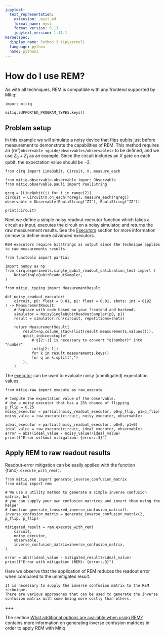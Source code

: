 ```yaml
---
jupytext:
  text_representation:
    extension: .myst.md
    format_name: myst
    format_version: 0.13
    jupytext_version: 1.11.1
kernelspec:
  display_name: Python 3 (ipykernel)
  language: python
  name: python3
---
```


# How do I use REM?

As with all techniques, REM is compatible with any frontend supported by Mitiq:

```{code-cell} ipython3
import mitiq

mitiq.SUPPORTED_PROGRAM_TYPES.keys()
```


## Problem setup
In this example we will simulate a noisy device that flips qubits just before
measurement to demonstrate the capabilities of REM. This method requires an 
{ref}`observable <guide/observables/observables>` to be defined, and we use
$Z_0 + Z_1$ as an example. Since the circuit includes an $X$ gate on each qubit, 
the expectation value should be $-2$.

```{code-cell} ipython3
from cirq import LineQubit, Circuit, X, measure_each

from mitiq.observable.observable import Observable
from mitiq.observable.pauli import PauliString

qreg = [LineQubit(i) for i in range(2)]
circuit = Circuit(X.on_each(*qreg), measure_each(*qreg))
observable = Observable(PauliString("ZI"), PauliString("IZ"))

print(circuit)
```

Next we define a simple noisy readout executor function which takes a 
circuit as input, executes the circuit on a noisy simulator, and 
returns the raw measurement results. See the [Executors](executors.myst.md) 
section for more information on how to define more advanced executors.

```{warning}
REM executors require bitstrings as output since the technique applies
to raw measurements results.
```

```{code-cell} ipython3
from functools import partial

import numpy as np
from cirq.experiments.single_qubit_readout_calibration_test import (
    NoisySingleQubitReadoutSampler,
)

from mitiq._typing import MeasurementResult

def noisy_readout_executor(
    circuit, p0: float = 0.01, p1: float = 0.01, shots: int = 8192
) -> MeasurementResult:
    # Replace with code based on your frontend and backend.
    simulator = NoisySingleQubitReadoutSampler(p0, p1)
    result = simulator.run(circuit, repetitions=shots)

    return MeasurementResult(
        result=np.column_stack(list(result.measurements.values())),
        qubit_indices=tuple(
            # q[2:-1] is necessary to convert "q(number)" into "number"
            int(q[2:-1])
            for k in result.measurements.keys()
            for q in k.split(",")
        ),
    )
```

The [executor](executors.myst.md) can be used to evaluate noisy (unmitigated)
expectation values.

```{code-cell} ipython3
from mitiq.raw import execute as raw_execute

# Compute the expectation value of the observable.
# Use a noisy executor that has a 25% chance of flipping
p_flip = 0.25
noisy_executor = partial(noisy_readout_executor, p0=p_flip, p1=p_flip)
noisy_value = raw_execute(circuit, noisy_executor, observable)

ideal_executor = partial(noisy_readout_executor, p0=0, p1=0)
ideal_value = raw_execute(circuit, ideal_executor, observable)
error = abs((ideal_value - noisy_value)/ideal_value)
print(f"Error without mitigation: {error:.3}")
```

## Apply REM to raw readout results
Readout-error mitigation can be easily applied with the function
{func}`.execute_with_rem()`.

```{code-cell} ipython3
from mitiq.rem import generate_inverse_confusion_matrix
from mitiq import rem

# We use a utility method to generate a simple inverse confusion matrix, but
# you can supply your own confusion matrices and invert them using the helper
# function generate_tensored_inverse_confusion_matrix().
inverse_confusion_matrix = generate_inverse_confusion_matrix(2, p_flip, p_flip)

mitigated_result = rem.execute_with_rem(
    circuit,
    noisy_executor,
    observable,
    inverse_confusion_matrix=inverse_confusion_matrix,
)
```

```{code-cell} ipython3
error = abs((ideal_value - mitigated_result)/ideal_value)
print(f"Error with mitigation (REM): {error:.3}")
```

Here we observe that the application of REM reduces the readout error when compared
to the unmitigated result.

```{note} 
It is necessary to supply the inverse confusion matrix to the REM technique.
There are various approaches that can be used to generate the inverse 
confusion matrix with some being more costly than others.
```

+++

The section
[What additional options are available when using REM?](rem-3-options.myst.md)
contains more information on generating inverse confusion matrices in order to 
apply REM with Mitiq.
